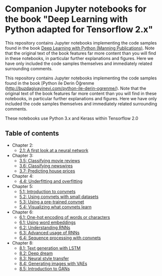 # Companion Jupyter notebooks for the book "Deep Learning with Python adapted for Tensorflow 2.x"

This repository contains Jupyter notebooks implementing the code samples found in the book [Deep Learning with Python (Manning Publications)](https://www.manning.com/books/deep-learning-with-python?a_aid=keras&a_bid=76564dff). Note that the original text of the book features far more content than you will find in these notebooks, in particular further explanations and figures. Here we have only included the code samples themselves and immediately related surrounding comments.

This repository contains Jupyter notebooks implementing the code samples found in the book [Python ile Derin Öğrenme (http://buzdagiyayinevi.com/python-ile-derin-ogrenme/). Note that the original text of the book features far more content than you will find in these notebooks, in particular further explanations and figures. Here we have only included the code samples themselves and immediately related surrounding comments.


These notebooks use Python 3.x and Kerass within Tensorflow 2.0 

## Table of contents

* Chapter 2:
    * [2.1: A first look at a neural network](https://nbviewer.jupyter.org/github/birolkuyumcu/deep-learning-with-python-notebooks-tf2.x/blob/master/2.1-a-first-look-at-a-neural-network.ipynb)
* Chapter 3:
    * [3.5: Classifying movie reviews]()
    * [3.6: Classifying newswires]()
    * [3.7: Predicting house prices]()
* Chapter 4:
    * [4.4: Underfitting and overfitting]()
* Chapter 5:
    * [5.1: Introduction to convnets]()
    * [5.2: Using convnets with small datasets]()
    * [5.3: Using a pre-trained convnet]()
    * [5.4: Visualizing what convnets learn]()
* Chapter 6:
    * [6.1: One-hot encoding of words or characters]()
    * [6.1: Using word embeddings]()
    * [6.2: Understanding RNNs]()
    * [6.3: Advanced usage of RNNs]()
    * [6.4: Sequence processing with convnets]()
* Chapter 8:
    * [8.1: Text generation with LSTM]()
    * [8.2: Deep dream]()
    * [8.3: Neural style transfer]()
    * [8.4: Generating images with VAEs]()
    * [8.5: Introduction to GANs]()

